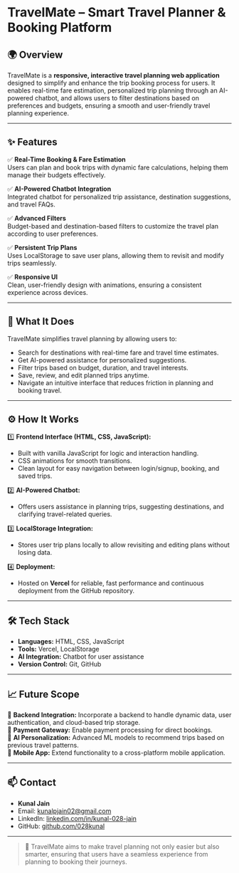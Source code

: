 # TravelMate – Smart Travel Planner & Booking Platform


## 🌍 Overview

TravelMate is a **responsive, interactive travel planning web application** designed to simplify and enhance the trip booking process for users. It enables real-time fare estimation, personalized trip planning through an AI-powered chatbot, and allows users to filter destinations based on preferences and budgets, ensuring a smooth and user-friendly travel planning experience.

---

## ✨ Features

✅ **Real-Time Booking & Fare Estimation**  
Users can plan and book trips with dynamic fare calculations, helping them manage their budgets effectively.

✅ **AI-Powered Chatbot Integration**  
Integrated chatbot for personalized trip assistance, destination suggestions, and travel FAQs.

✅ **Advanced Filters**  
Budget-based and destination-based filters to customize the travel plan according to user preferences.

✅ **Persistent Trip Plans**  
Uses LocalStorage to save user plans, allowing them to revisit and modify trips seamlessly.

✅ **Responsive UI**  
Clean, user-friendly design with animations, ensuring a consistent experience across devices.

---

## 🚀 What It Does

TravelMate simplifies travel planning by allowing users to:
- Search for destinations with real-time fare and travel time estimates.
- Get AI-powered assistance for personalized suggestions.
- Filter trips based on budget, duration, and travel interests.
- Save, review, and edit planned trips anytime.
- Navigate an intuitive interface that reduces friction in planning and booking travel.

---

## ⚙️ How It Works

1️⃣ **Frontend Interface (HTML, CSS, JavaScript):**  
- Built with vanilla JavaScript for logic and interaction handling.
- CSS animations for smooth transitions.
- Clean layout for easy navigation between login/signup, booking, and saved trips.

2️⃣ **AI-Powered Chatbot:**  
- Offers users assistance in planning trips, suggesting destinations, and clarifying travel-related queries.

3️⃣ **LocalStorage Integration:**  
- Stores user trip plans locally to allow revisiting and editing plans without losing data.

4️⃣ **Deployment:**  
- Hosted on **Vercel** for reliable, fast performance and continuous deployment from the GitHub repository.

---

## 🛠️ Tech Stack

- **Languages:** HTML, CSS, JavaScript
- **Tools:** Vercel, LocalStorage
- **AI Integration:** Chatbot for user assistance
- **Version Control:** Git, GitHub

---

## 📈 Future Scope

🚩 **Backend Integration:** Incorporate a backend to handle dynamic data, user authentication, and cloud-based trip storage.  
🚩 **Payment Gateway:** Enable payment processing for direct bookings.  
🚩 **AI Personalization:** Advanced ML models to recommend trips based on previous travel patterns.  
🚩 **Mobile App:** Extend functionality to a cross-platform mobile application.


---

## 📫 Contact

- **Kunal Jain**
- Email: [kunalpjain02@gmail.com](mailto:kunalpjain02@gmail.com)
- LinkedIn: [linkedin.com/in/kunal-028-jain](https://www.linkedin.com/in/kunal-028-jain)
- GitHub: [github.com/028kunal](https://github.com/028kunal)

---

> 🚀 TravelMate aims to make travel planning not only easier but also smarter, ensuring that users have a seamless experience from planning to booking their journeys.


